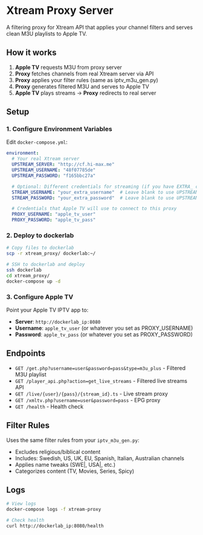# Xtream Proxy Server

A filtering proxy for Xtream API that applies your channel filters and serves clean M3U playlists to Apple TV.

## How it works

1. **Apple TV** requests M3U from proxy server
2. **Proxy** fetches channels from real Xtream server via API
3. **Proxy** applies your filter rules (same as iptv_m3u_gen.py)
4. **Proxy** generates filtered M3U and serves to Apple TV
5. **Apple TV** plays streams → **Proxy** redirects to real server

## Setup

### 1. Configure Environment Variables

Edit `docker-compose.yml`:

```yaml
environment:
  # Your real Xtream server
  UPSTREAM_SERVER: "http://cf.hi-max.me"
  UPSTREAM_USERNAME: "48f07785de"
  UPSTREAM_PASSWORD: "f165bbc27a"

  # Optional: Different credentials for streaming (if you have EXTRA_ creds)
  STREAM_USERNAME: "your_extra_username"  # Leave blank to use UPSTREAM_USERNAME
  STREAM_PASSWORD: "your_extra_password"  # Leave blank to use UPSTREAM_PASSWORD

  # Credentials that Apple TV will use to connect to this proxy
  PROXY_USERNAME: "apple_tv_user"
  PROXY_PASSWORD: "apple_tv_pass"
```

### 2. Deploy to dockerlab

```bash
# Copy files to dockerlab
scp -r xtream_proxy/ dockerlab:~/

# SSH to dockerlab and deploy
ssh dockerlab
cd xtream_proxy/
docker-compose up -d
```

### 3. Configure Apple TV

Point your Apple TV IPTV app to:
- **Server**: `http://dockerlab_ip:8080`
- **Username**: `apple_tv_user` (or whatever you set as PROXY_USERNAME)
- **Password**: `apple_tv_pass` (or whatever you set as PROXY_PASSWORD)

## Endpoints

- `GET /get.php?username=user&password=pass&type=m3u_plus` - Filtered M3U playlist
- `GET /player_api.php?action=get_live_streams` - Filtered live streams API
- `GET /live/{user}/{pass}/{stream_id}.ts` - Live stream proxy
- `GET /xmltv.php?username=user&password=pass` - EPG proxy
- `GET /health` - Health check

## Filter Rules

Uses the same filter rules from your `iptv_m3u_gen.py`:
- Excludes religious/biblical content
- Includes: Swedish, US, UK, EU, Spanish, Italian, Australian channels
- Applies name tweaks (SWE|, USA|, etc.)
- Categorizes content (TV, Movies, Series, Spicy)

## Logs

```bash
# View logs
docker-compose logs -f xtream-proxy

# Check health
curl http://dockerlab_ip:8080/health
```
